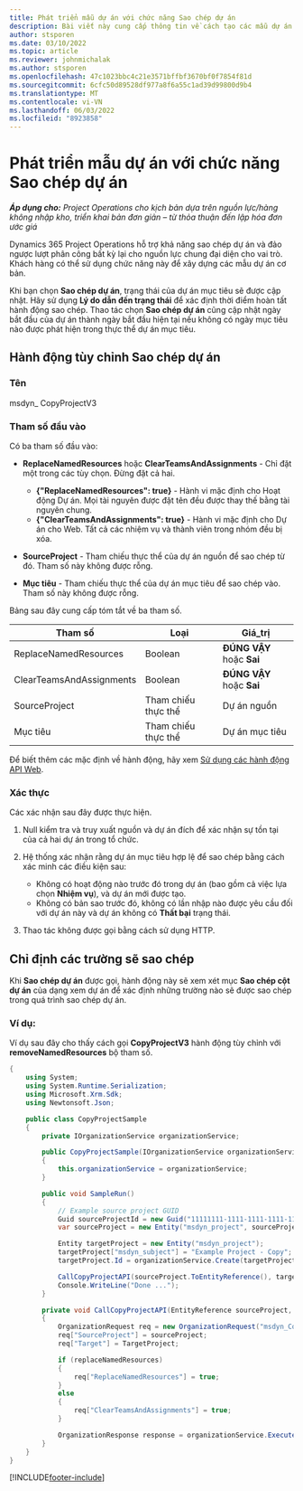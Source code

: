 ```yaml
---
title: Phát triển mẫu dự án với chức năng Sao chép dự án
description: Bài viết này cung cấp thông tin về cách tạo các mẫu dự án bằng hành động tùy chỉnh Copy Project.
author: stsporen
ms.date: 03/10/2022
ms.topic: article
ms.reviewer: johnmichalak
ms.author: stsporen
ms.openlocfilehash: 47c1023bbc4c21e3571bffbf3670bf0f7854f81d
ms.sourcegitcommit: 6cfc50d89528df977a8f6a55c1ad39d99800d9b4
ms.translationtype: MT
ms.contentlocale: vi-VN
ms.lasthandoff: 06/03/2022
ms.locfileid: "8923858"
---
```

# <a name="develop-project-templates-with-copy-project"></a>Phát triển mẫu dự án với chức năng Sao chép dự án

_**Áp dụng cho:** Project Operations cho kịch bản dựa trên nguồn lực/hàng không nhập kho, triển khai bản đơn giản – từ thỏa thuận đến lập hóa đơn ước giá_

Dynamics 365 Project Operations hỗ trợ khả năng sao chép dự án và đảo ngược lượt phân công bất kỳ lại cho nguồn lực chung đại diện cho vai trò. Khách hàng có thể sử dụng chức năng này để xây dựng các mẫu dự án cơ bản.

Khi bạn chọn **Sao chép dự án**, trạng thái của dự án mục tiêu sẽ được cập nhật. Hãy sử dụng **Lý do dẫn đến trạng thái** để xác định thời điểm hoàn tất hành động sao chép. Thao tác chọn **Sao chép dự án** cũng cập nhật ngày bắt đầu của dự án thành ngày bắt đầu hiện tại nếu không có ngày mục tiêu nào được phát hiện trong thực thể dự án mục tiêu.

## <a name="copy-project-custom-action"></a>Hành động tùy chỉnh Sao chép dự án

### <a name="name"></a>Tên 

msdyn\_ CopyProjectV3

### <a name="input-parameters"></a>Tham số đầu vào

Có ba tham số đầu vào:

- **ReplaceNamedResources** hoặc **ClearTeamsAndAssignments** - Chỉ đặt một trong các tùy chọn. Đừng đặt cả hai.

    - **\{"ReplaceNamedResources": true\}** - Hành vi mặc định cho Hoạt động Dự án. Mọi tài nguyên được đặt tên đều được thay thế bằng tài nguyên chung.
    - **\{"ClearTeamsAndAssignments": true\}** - Hành vi mặc định cho Dự án cho Web. Tất cả các nhiệm vụ và thành viên trong nhóm đều bị xóa.

- **SourceProject** - Tham chiếu thực thể của dự án nguồn để sao chép từ đó. Tham số này không được rỗng.
- **Mục tiêu** - Tham chiếu thực thể của dự án mục tiêu để sao chép vào. Tham số này không được rỗng.

Bảng sau đây cung cấp tóm tắt về ba tham số.

| Tham số                | Loại             | Giá_trị                 |
|--------------------------|------------------|-----------------------|
| ReplaceNamedResources    | Boolean          | **ĐÚNG VẬY** hoặc **Sai** |
| ClearTeamsAndAssignments | Boolean          | **ĐÚNG VẬY** hoặc **Sai** |
| SourceProject            | Tham chiếu thực thể | Dự án nguồn    |
| Mục tiêu                   | Tham chiếu thực thể | Dự án mục tiêu    |

Để biết thêm các mặc định về hành động, hãy xem [Sử dụng các hành động API Web](/powerapps/developer/common-data-service/webapi/use-web-api-actions).

### <a name="validations"></a>Xác thực

Các xác nhận sau đây được thực hiện.

1. Null kiểm tra và truy xuất nguồn và dự án đích để xác nhận sự tồn tại của cả hai dự án trong tổ chức.
2. Hệ thống xác nhận rằng dự án mục tiêu hợp lệ để sao chép bằng cách xác minh các điều kiện sau:

    - Không có hoạt động nào trước đó trong dự án (bao gồm cả việc lựa chọn **Nhiệm vụ**), và dự án mới được tạo.
    - Không có bản sao trước đó, không có lần nhập nào được yêu cầu đối với dự án này và dự án không có **Thất bại** trạng thái.

3. Thao tác không được gọi bằng cách sử dụng HTTP.

## <a name="specify-fields-to-copy"></a>Chỉ định các trường sẽ sao chép

Khi **Sao chép dự án** được gọi, hành động này sẽ xem xét mục **Sao chép cột dự án** của dạng xem dự án để xác định những trường nào sẽ được sao chép trong quá trình sao chép dự án.

### <a name="example"></a>Ví dụ:

Ví dụ sau đây cho thấy cách gọi **CopyProjectV3** hành động tùy chỉnh với **removeNamedResources** bộ tham số.

```C#
{
    using System;
    using System.Runtime.Serialization;
    using Microsoft.Xrm.Sdk;
    using Newtonsoft.Json;

    public class CopyProjectSample
    {
        private IOrganizationService organizationService;

        public CopyProjectSample(IOrganizationService organizationService)
        {
            this.organizationService = organizationService;
        }

        public void SampleRun()
        {
            // Example source project GUID
            Guid sourceProjectId = new Guid("11111111-1111-1111-1111-111111111111");
            var sourceProject = new Entity("msdyn_project", sourceProjectId);

            Entity targetProject = new Entity("msdyn_project");
            targetProject["msdyn_subject"] = "Example Project - Copy";
            targetProject.Id = organizationService.Create(targetProject);

            CallCopyProjectAPI(sourceProject.ToEntityReference(), targetProject.ToEntityReference(), copyOption, true, false);
            Console.WriteLine("Done ...");
        }

        private void CallCopyProjectAPI(EntityReference sourceProject, EntityReference TargetProject, bool replaceNamedResources = true, bool clearTeamsAndAssignments = false)
        {
            OrganizationRequest req = new OrganizationRequest("msdyn_CopyProjectV3");
            req["SourceProject"] = sourceProject;
            req["Target"] = TargetProject;

            if (replaceNamedResources)
            {
                req["ReplaceNamedResources"] = true;
            }
            else
            {
                req["ClearTeamsAndAssignments"] = true;
            }

            OrganizationResponse response = organizationService.Execute(req);
        }
    }
}
```

[!INCLUDE[footer-include](../includes/footer-banner.md)]
